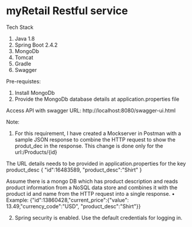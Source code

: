 # myRetail Restful service

Tech Stack
1. Java 1.8
2. Spring Boot 2.4.2
3. MongoDb
4. Tomcat
5. Gradle
6. Swagger

Pre-requistes:
1. Install MongoDb
2. Provide the MongoDb database details at application.properties file

Access API with swagger 
URL: http://localhost:8080/swagger-ui.html

Note: 
1. For this requirement, I have created a Mockserver in Postman with a sample JSON response to combine the
HTTP request to show the produt_dec in the response. This change is done only for the url:/Products/{id}

The URL details needs to be provided in application.properties for the key product_desc
{
    "id":16483589,
    "product_desc":"Shirt"
 }
 
Assume there is a mongo DB which has product description and reads product information from a NoSQL data store and combines it with the product id and name from the HTTP request into a single response. • Example: {"id":13860428,"current_price":{"value": 13.49,"currency_code":"USD", "product_desc":"Shirt"}}

2. Spring security is enabled. Use the default credentials for logging in.




